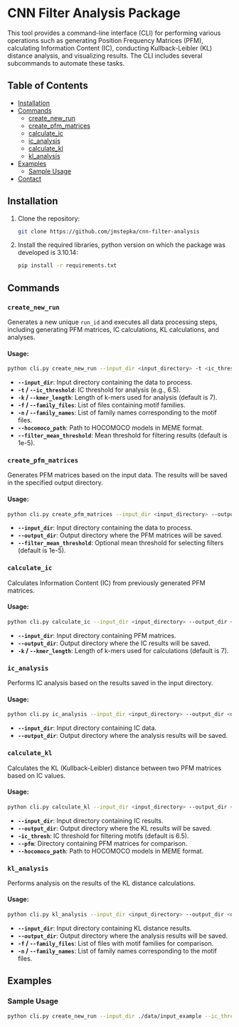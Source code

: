# CNN Filter Analysis Package

This tool provides a command-line interface (CLI) for performing various operations such as generating Position Frequency Matrices (PFM), calculating Information Content (IC), conducting Kullback-Leibler (KL) distance analysis, and visualizing results. The CLI includes several subcommands to automate these tasks.

## Table of Contents
- [Installation](#installation)
- [Commands](#commands)
  - [create_new_run](#create_new_run)
  - [create_pfm_matrices](#create_pfm_matrices)
  - [calculate_ic](#calculate_ic)
  - [ic_analysis](#ic_analysis)
  - [calculate_kl](#calculate_kl)
  - [kl_analysis](#kl_analysis)
- [Examples](#examples)
  - [Sample Usage](#sample-usage)
- [Contact](#contact)

## Installation

1. Clone the repository:
   ```bash
   git clone https://github.com/jmstepka/cnn-filter-analysis

2. Install the required libraries, python version on which the package was developed is 3.10.14:
   ```bash
   pip install -r requirements.txt
   ```

## Commands

### `create_new_run`
Generates a new unique `run_id` and executes all data processing steps, including generating PFM matrices, IC calculations, KL calculations, and analyses.

#### Usage:
```bash
python cli.py create_new_run --input_dir <input_directory> -t <ic_threshold> -k <kmer_length> -f <family_files> -n <family_names> --hocomoco_path <hocomoco_model_path> --filter_mean_threshold <threshold>
```
- **`--input_dir`**: Input directory containing the data to process.
- **`-t` / `--ic_threshold`**: IC threshold for analysis (e.g., 6.5).
- **`-k` / `--kmer_length`**: Length of k-mers used for analysis (default is 7).
- **`-f` / `--family_files`**: List of files containing motif families.
- **`-n` / `--family_names`**: List of family names corresponding to the motif files.
- **`--hocomoco_path`**: Path to HOCOMOCO models in MEME format.
- **`--filter_mean_threshold`**: Mean threshold for filtering results (default is 1e-5).

### `create_pfm_matrices`
Generates PFM matrices based on the input data. The results will be saved in the specified output directory.

#### Usage:
```bash
python cli.py create_pfm_matrices --input_dir <input_directory> --output_dir <output_directory> --filter_mean_threshold <threshold>
```
- **`--input_dir`**: Input directory containing the data to process.
- **`--output_dir`**: Output directory where the PFM matrices will be saved.
- **`--filter_mean_threshold`**: Optional mean threshold for selecting filters (default is 1e-5).

### `calculate_ic`
Calculates Information Content (IC) from previously generated PFM matrices.

#### Usage:
```bash
python cli.py calculate_ic --input_dir <input_directory> --output_dir <output_directory> -k <kmer_length>
```
- **`--input_dir`**: Input directory containing PFM matrices.
- **`--output_dir`**: Output directory where the IC results will be saved.
- **`-k` / `--kmer_length`**: Length of k-mers used for calculations (default is 7).

### `ic_analysis`
Performs IC analysis based on the results saved in the input directory.

#### Usage:
```bash
python cli.py ic_analysis --input_dir <input_directory> --output_dir <output_directory>
```
- **`--input_dir`**: Input directory containing IC data.
- **`--output_dir`**: Output directory where the analysis results will be saved.

### `calculate_kl`
Calculates the KL (Kullback-Leibler) distance between two PFM matrices based on IC values.

#### Usage:
```bash
python cli.py calculate_kl --input_dir <input_directory> --output_dir <output_directory> -ic_thresh <ic_threshold> --pfm <pfm_folder> --hocomoco_path <hocomoco_model_path>
```
- **`--input_dir`**: Input directory containing IC results.
- **`--output_dir`**: Output directory where the KL results will be saved.
- **`-ic_thresh`**: IC threshold for filtering motifs (default is 6.5).
- **`--pfm`**: Directory containing PFM matrices for comparison.
- **`--hocomoco_path`**: Path to HOCOMOCO models in MEME format.

### `kl_analysis`
Performs analysis on the results of the KL distance calculations.

#### Usage:
```bash
python cli.py kl_analysis --input_dir <input_directory> --output_dir <output_directory> -f <family_files> -n <family_names>
```
- **`--input_dir`**: Input directory containing KL distance results.
- **`--output_dir`**: Output directory where the analysis results will be saved.
- **`-f` / `--family_files`**: List of files with motif families for comparison.
- **`-n` / `--family_names`**: List of family names corresponding to the motif files.

## Examples

### Sample Usage

   ```bash
   python cli.py create_new_run --input_dir ./data/input_example --ic_threshold 5 --kmer_length 7 -f data/motifs_families/HUMAN_mono_motifs_zinc.tsv data/motifs_families/HUMAN_mono_motifs_bhlh.tsv -n zinc bhlh --hocomoco_path data/HOCOMOCOv11_core_HUMAN_mono_meme_format.meme --filter_mean_threshold 1e-5
   ```
